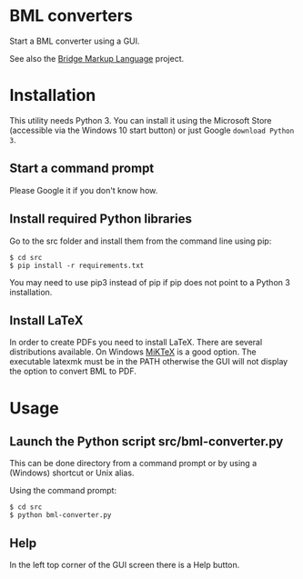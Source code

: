 # BML converters

Start a BML converter using a GUI.

See also the [Bridge Markup Language](https://github.com/gpaulissen/bml) project.

# Installation

This utility needs Python 3. You can install it using the Microsoft Store
(accessible via the Windows 10 start button) or just Google `download Python 3`.

## Start a command prompt

Please Google it if you don't know how.

## Install required Python libraries

Go to the src folder and install them from the command line using pip:

```
$ cd src
$ pip install -r requirements.txt
```

You may need to use pip3 instead of pip if pip does not point to a Python 3 installation.

## Install LaTeX

In order to create PDFs you need to install LaTeX. There are several
distributions available. On Windows [MiKTeX](https://miktex.org/) is a good
option. The executable latexmk must be in the PATH otherwise the GUI will not
display the option to convert BML to PDF.

# Usage

## Launch the Python script src/bml-converter.py

This can be done directory from a command prompt or by using a (Windows)
shortcut or Unix alias.

Using the command prompt:

```
$ cd src
$ python bml-converter.py
```

## Help

In the left top corner of the GUI screen there is a Help button.

